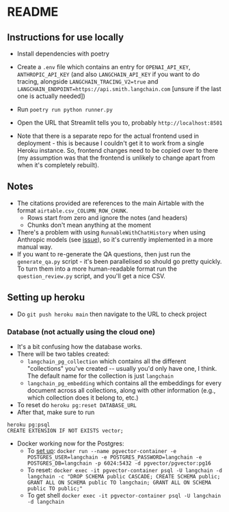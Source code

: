 # README
## Instructions for use locally
- Install dependencies with poetry
- Create a `.env` file which contains an entry for `OPENAI_API_KEY`, `ANTHROPIC_API_KEY` (and also `LANGCHAIN_API_KEY` if you want to do tracing, alongside `LANGCHAIN_TRACING_V2=true` and `LANGCHAIN_ENDPOINT=https://api.smith.langchain.com` \[unsure if the last one is actually needed])
- Run `poetry run python runner.py`
- Open the URL that Streamlit tells you to, probably `http://localhost:8501`

- Note that there is a separate repo for the actual frontend used in deployment - this is because I couldn't get it to work from a single Heroku instance. So, frontend changes need to be copied over to there (my assumption was that the frontend is unlikely to change apart from when it's completely rebuilt).

## Notes
- The citations provided are references to the main Airtable with the format `airtable.csv_COLUMN_ROW_CHUNK`.
  - Rows start from zero and ignore the notes (and headers)
  - Chunks don't mean anything at the moment
- There's a problem with using `RunnableWithChatHistory` when using Anthropic models (see [issue](https://github.com/langchain-ai/langchain/issues/26563)), so it's currently implemented in a more manual way.
- If you want to re-generate the QA questions, then just run the `generate_qa.py` script - it's been parallelised so should go pretty quickly. To turn them into a more human-readable format run the `question_review.py` script, and you'll get a nice CSV.

## Setting up heroku
- Do `git push heroku main` then navigate to the URL to check project

### Database (not actually using the cloud one)
- It's a bit confusing how the database works.
- There will be two tables created: 
  - `langchain_pg_collection` which contains all the different "collections" you've created -- usually you'd only have one, I think. The default name for the collection is just `langchain`
  - `langchain_pg_embedding` which contains all the embeddings for every document across all collections, along with other information (e.g., which collection does it belong to, etc.)
- To reset do `heroku pg:reset DATABASE_URL`
- After that, make sure to run
```
heroku pg:psql
CREATE EXTENSION IF NOT EXISTS vector;
```
- Docker working now for the Postgres:
  - To [set up](https://python.langchain.com/docs/integrations/vectorstores/pgvector/): `docker run --name pgvector-container -e POSTGRES_USER=langchain -e POSTGRES_PASSWORD=langchain -e POSTGRES_DB=langchain -p 6024:5432 -d pgvector/pgvector:pg16`
  - To reset: `docker exec -it pgvector-container psql -U langchain -d langchain -c "DROP SCHEMA public CASCADE; CREATE SCHEMA public; GRANT ALL ON SCHEMA public TO langchain; GRANT ALL ON SCHEMA public TO public;"`
  - To get shell `docker exec -it pgvector-container psql -U langchain -d langchain`